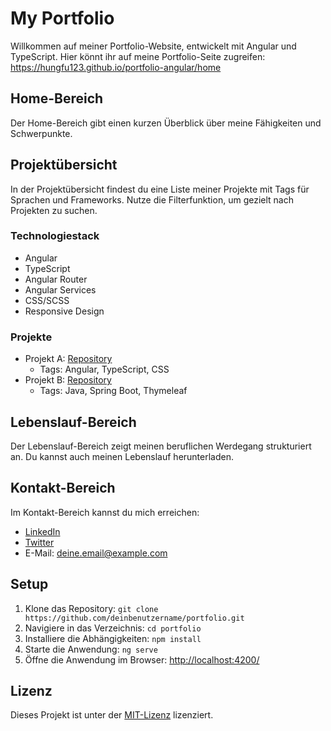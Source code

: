 # My Portfolio

Willkommen auf meiner Portfolio-Website, entwickelt mit Angular und TypeScript.
Hier könnt ihr auf meine Portfolio-Seite zugreifen: https://hungfu123.github.io/portfolio-angular/home

## Home-Bereich

Der Home-Bereich gibt einen kurzen Überblick über meine Fähigkeiten und Schwerpunkte.

## Projektübersicht

In der Projektübersicht findest du eine Liste meiner Projekte mit Tags für Sprachen und Frameworks. Nutze die Filterfunktion, um gezielt nach Projekten zu suchen.

### Technologiestack
- Angular
- TypeScript
- Angular Router
- Angular Services
- CSS/SCSS
- Responsive Design

### Projekte

- Projekt A: [Repository](https://github.com/deinbenutzername/projekt-a)
  - Tags: Angular, TypeScript, CSS
- Projekt B: [Repository](https://github.com/deinbenutzername/projekt-b)
  - Tags: Java, Spring Boot, Thymeleaf

## Lebenslauf-Bereich

Der Lebenslauf-Bereich zeigt meinen beruflichen Werdegang strukturiert an. Du kannst auch meinen Lebenslauf herunterladen.

## Kontakt-Bereich

Im Kontakt-Bereich kannst du mich erreichen:
- [LinkedIn](https://www.linkedin.com/in/deinbenutzername/)
- [Twitter](https://twitter.com/deinbenutzername/)
- E-Mail: deine.email@example.com

## Setup

1. Klone das Repository: `git clone https://github.com/deinbenutzername/portfolio.git`
2. Navigiere in das Verzeichnis: `cd portfolio`
3. Installiere die Abhängigkeiten: `npm install`
4. Starte die Anwendung: `ng serve`
5. Öffne die Anwendung im Browser: [http://localhost:4200/](http://localhost:4200/)

## Lizenz

Dieses Projekt ist unter der [MIT-Lizenz](LICENSE) lizenziert.
